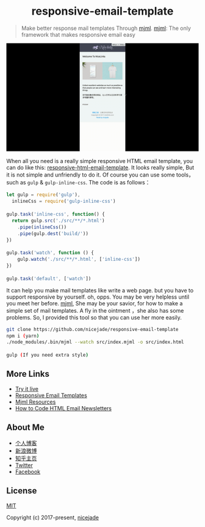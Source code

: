 <h1 align="center">responsive-email-template</h1>

>Make better response mail templates Through [mjml](https://github.com/mjmlio/mjml).
[mjml](https://mjml.io/): The only framework that makes responsive email easy

![responsive-email-template](https://raw.githubusercontent.com/nicejade/responsive-email-template/master/src/assets/awesomeScreenshot.gif)

When all you need is a really simple responsive HTML email template, you can do like this: [responsive-html-email-template](https://github.com/leemunroe/responsive-html-email-template). It looks really simple, But it is not simple and unfriendly to do it. Of course you can use some tools，such as `gulp` & `gulp-inline-css`. The code is as follows：

```js
let gulp = require('gulp'),
  inlineCss = require('gulp-inline-css')

gulp.task('inline-css', function() {
  return gulp.src('./src/**/*.html')
    .pipe(inlineCss())
    .pipe(gulp.dest('build/'))
})

gulp.task('watch', function () {
    gulp.watch('./src/**/*.html', ['inline-css'])
})

gulp.task('default', ['watch'])
```

It can help you make mail templates like write a web page. but you have to support responsive by yourself. oh, opps. You may be very helpless until you meet her before. [mjml](https://mjml.io/), She may be your savior, for how to make a simple set of mail templates. A fly in the ointment ，she also has some problems. So, I provided this tool so that you can use her more easily.

```bash
git clone https://github.com/nicejade/responsive-email-template
npm i (yarn)
./node_modules/.bin/mjml --watch src/index.mjml -o src/index.html

gulp (If you need extra style)
```

## More Links
- [Try it live](https://mjml.io/try-it-live)
- [Responsive Email Templates](https://mjml.io/templates)
- [Mjml Resources](https://mjml.io/resources)
- [How to Code HTML Email Newsletters](https://www.sitepoint.com/how-to-code-html-email-newsletters/)

## About Me
- [个人博客](https://jeffjade.com/Links)
- [新浪微博](http://weibo.com/jeffjade)
- [知乎主页](https://www.zhihu.com/people/yang-qiong-pu/)
- [Twitter](https://twitter.com/jeffjade2)
- [Facebook](https://www.facebook.com/yang.gang.jade)

## License

[MIT](http://opensource.org/licenses/MIT)

Copyright (c) 2017-present, [nicejade](https://github.com/nicejade)

